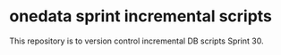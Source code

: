 # onedata sprint incremental scripts
This repository is to version control incremental DB scripts Sprint 30.
